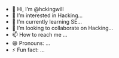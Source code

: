 - 👋 Hi, I’m @hckingwill
- 👀 I’m interested in Hacking...
- 🌱 I’m currently learning SE...
- 💞️ I’m looking to collaborate on Hacking...
- 📫 How to reach me ...
- 😄 Pronouns: ...
- ⚡ Fun fact: ...

<!---
hckingwill/hckingwill is a ✨ special ✨ repository because its `README.md` (this file) appears on your GitHub profile.
You can click the Preview link to take a look at your changes.
--->
